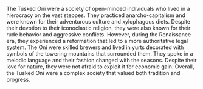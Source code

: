 The Tusked Oni were a society of open-minded individuals who lived in a hierocracy on the vast steppes. They practiced anarcho-capitalism and were known for their adventurous culture and xylophagous diets. Despite their devotion to their iconoclastic religion, they were also known for their rude behavior and aggressive conflicts. However, during the Renaissance era, they experienced a reformation that led to a more authoritative legal system. The Oni were skilled brewers and lived in yurts decorated with symbols of the towering mountains that surrounded them. They spoke in a melodic language and their fashion changed with the seasons. Despite their love for nature, they were not afraid to exploit it for economic gain. Overall, the Tusked Oni were a complex society that valued both tradition and progress.